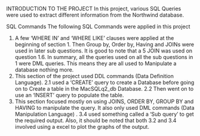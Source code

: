 
INTRODUCTION TO THE PROJECT
In this project, various SQL Queries were used to extract different information  from the Northwind database. 


SQL Commands
The following SQL Commands were applied in this project
1.	A few ‘WHERE IN’ and ‘WHERE LIKE’ clauses were applied at the beginning of section 1. Then Group by, Order by, Having and JOINs were used in later sub questions. It is good to note that a 5 JOIN was used on question 1.6. In summary, all the queries used on all the sub questions in 1 were DML queries. This means they  are all used to Manipulate a database nothing more. 
2.	This section of the project used DDL commands (Data Definition Language). 2.1 used a ‘CREATE’ query to create a Database before going on to Create a table in the MacSQLq2_db Database. 2.2 Then went on to use an ‘INSERT’ query to populate the table. 
3.	This section focused mostly on using JOINS, ORDER BY, GROUP BY and HAVING to manipulate the query. It also only used DML commands (Data Manipulation Language) . 3.4 used something called a ‘Sub query’ to get the required output. Also, it should be noted that both 3.2 and 3.4 involved using a excel to plot the graphs of the output. 




